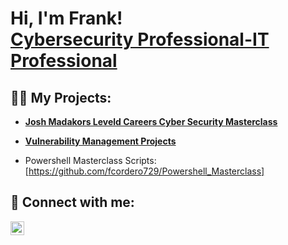 <h1>Hi, I'm Frank! <br/><a href="[[https://www.linkedin.com/in/Fra](https://www.linkedin.com/in/francisco-cordero-1924b317/)/](https://www.linkedin.com/in/francisco-cordero-1924b317/)">Cybersecurity Professional-IT Professional</a>

<h2>👨‍💻 My Projects:</h2>

  - **[Josh Madakors Leveld Careers Cyber Security Masterclass](https://github.com/fcordero729/Azure-SOC)**
  
  - **[Vulnerability Management Projects](https://github.com/fcordero729/Vulnerability-Management-Program/blob/main/README.md)**

  - Powershell Masterclass Scripts: [https://github.com/fcordero729/Powershell_Masterclass]

<h2> 🤳 Connect with me:</h2>


[<img align="left" alt="Francisco Cordero | LinkedIn" width="22px" src="https://cdn.jsdelivr.net/npm/simple-icons@v3/icons/linkedin.svg" />][linkedin]


[linkedin]: https://www.linkedin.com/in/francisco-cordero-1924b317/

<!--
**joshmadakor1/joshmadakor1** is a ✨ _special_ ✨ repository because its `README.md` (this file) appears on your GitHub profile.

Here are some ideas to get you started:

- 🔭 I’m currently working on ...
- 🌱 I’m currently learning ...
- 👯 I’m looking to collaborate on ...
- 🤔 I’m looking for help with ...
- 💬 Ask me about ...
- 📫 How to reach me: ...
- 😄 Pronouns: ...
- ⚡ Fun fact: ...
-->
